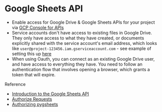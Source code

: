 # Google Sheets API

- Enable access for Google Drive & Google Sheets APIs for your project via [GCP Console for APIs](https://console.developers.google.com/apis/)
- Service accounts don't have access to existing files in Google Drive. They only have access to what they have created, or documents explicitly shared with the service account's email address, which looks like `user@project-123456.iam.gserviceaccount.com` - see example of setting this up [here](https://github.com/juampynr/google-spreadsheet-reader)
- When using Oauth, you can connect as an existing Google Drive user, and have access to everything they have. You need to follow an authentication flow that involves opening a browser, which grants a token that will expire.

Reference

- [Introduction to the Google Sheets API](https://developers.google.com/sheets/api/guides/concepts)
- [Authorize Requests](https://developers.google.com/sheets/api/guides/authorizing)
- [Authorizing pygsheets](https://pygsheets.readthedocs.io/en/stable/authorization.html)
